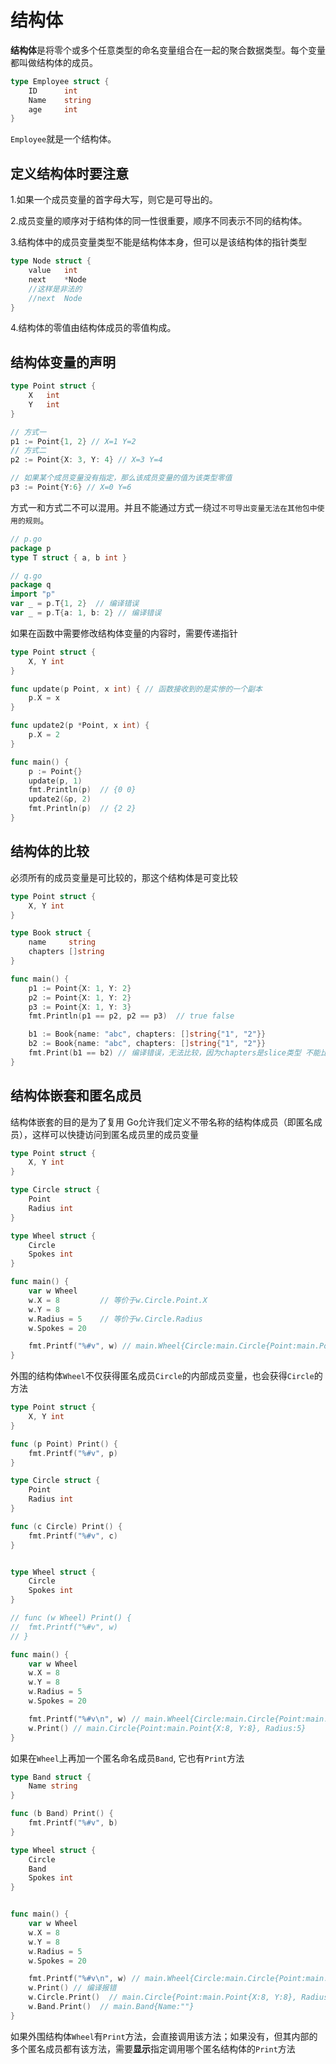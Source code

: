 # 结构体
**结构体**是将零个或多个任意类型的命名变量组合在一起的聚合数据类型。每个变量都叫做结构体的成员。

```go
type Employee struct {
    ID      int
    Name    string
    age     int
}
```
`Employee`就是一个结构体。

## 定义结构体时要注意 
1.如果一个成员变量的首字母大写，则它是可导出的。

2.成员变量的顺序对于结构体的同一性很重要，顺序不同表示不同的结构体。

3.结构体中的成员变量类型不能是结构体本身，但可以是该结构体的指针类型
```go
type Node struct {
    value   int
    next    *Node
    //这样是非法的
    //next  Node
}
```
4.结构体的零值由结构体成员的零值构成。

## 结构体变量的声明
```go
type Point struct {
    X   int
    Y   int
}

// 方式一
p1 := Point{1, 2} // X=1 Y=2
// 方式二
p2 := Point{X: 3, Y: 4} // X=3 Y=4

// 如果某个成员变量没有指定，那么该成员变量的值为该类型零值
p3 := Point{Y:6} // X=0 Y=6
```
方式一和方式二不可以混用。并且不能通过方式一绕过`不可导出变量无法在其他包中使用的规则`。
```go
// p.go
package p
type T struct { a, b int }

// q.go
package q
import "p"
var _ = p.T{1, 2}  // 编译错误
var _ = p.T{a: 1, b: 2} // 编译错误
```

如果在函数中需要修改结构体变量的内容时，需要传递指针
```go
type Point struct {
	X, Y int
}

func update(p Point, x int) { // 函数接收到的是实惨的一个副本
	p.X = x
}

func update2(p *Point, x int) {
	p.X = 2
}

func main() {
    p := Point{}
	update(p, 1)
	fmt.Println(p)  // {0 0}
	update2(&p, 2)
	fmt.Println(p)  // {2 2}
}
```


## 结构体的比较
必须所有的成员变量是可比较的，那这个结构体是可变比较
```go
type Point struct {
	X, Y int
}

type Book struct {
	name     string
	chapters []string
}

func main() {
	p1 := Point{X: 1, Y: 2}
	p2 := Point{X: 1, Y: 2}
	p3 := Point{X: 1, Y: 3}
	fmt.Println(p1 == p2, p2 == p3)  // true false

	b1 := Book{name: "abc", chapters: []string{"1", "2"}}
	b2 := Book{name: "abc", chapters: []string{"1", "2"}}
	fmt.Print(b1 == b2) // 编译错误，无法比较，因为chapters是slice类型 不能比较 
}
```

## 结构体嵌套和匿名成员
结构体嵌套的目的是为了复用
Go允许我们定义不带名称的结构体成员（即匿名成员），这样可以快捷访问到匿名成员里的成员变量
```go
type Point struct {
	X, Y int
}

type Circle struct {
	Point
	Radius int
}

type Wheel struct {
	Circle
	Spokes int
}

func main() {
	var w Wheel
	w.X = 8         // 等价于w.Circle.Point.X
	w.Y = 8
	w.Radius = 5    // 等价于w.Circle.Radius
	w.Spokes = 20

	fmt.Printf("%#v", w) // main.Wheel{Circle:main.Circle{Point:main.Point{X:8, Y:8}, Radius:5}, Spokes:20}
}

```
外围的结构体`Wheel`不仅获得匿名成员`Circle`的内部成员变量，也会获得`Circle`的方法
```go
type Point struct {
	X, Y int
}

func (p Point) Print() {
	fmt.Printf("%#v", p)
}

type Circle struct {
	Point
	Radius int
}

func (c Circle) Print() {
	fmt.Printf("%#v", c)
}


type Wheel struct {
	Circle
	Spokes int
}

// func (w Wheel) Print() {
// 	fmt.Printf("%#v", w)
// }

func main() {
	var w Wheel
	w.X = 8
	w.Y = 8
	w.Radius = 5
	w.Spokes = 20

	fmt.Printf("%#v\n", w) // main.Wheel{Circle:main.Circle{Point:main.Point{X:8, Y:8}, Radius:5}, Spokes:20}
	w.Print() // main.Circle{Point:main.Point{X:8, Y:8}, Radius:5}
}
```
如果在`Wheel`上再加一个匿名命名成员`Band`, 它也有`Print`方法
```go
type Band struct {
	Name string
}

func (b Band) Print() {
	fmt.Printf("%#v", b)
}

type Wheel struct {
	Circle
	Band
	Spokes int
}


func main() {
	var w Wheel
	w.X = 8
	w.Y = 8
	w.Radius = 5
	w.Spokes = 20

	fmt.Printf("%#v\n", w) // main.Wheel{Circle:main.Circle{Point:main.Point{X:8, Y:8}, Radius:5}, Band:main.Band{Name:""}, Spokes:20}
	w.Print() // 编译报错 
    w.Circle.Print()  // main.Circle{Point:main.Point{X:8, Y:8}, Radius:5}
    w.Band.Print()  // main.Band{Name:""}
}
```
如果外围结构体`Wheel`有`Print`方法，会直接调用该方法；如果没有，但其内部的多个匿名成员都有该方法，需要**显示**指定调用哪个匿名结构体的`Print`方法
